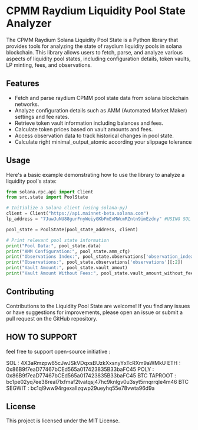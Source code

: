 # CPMM Raydium Liquidity Pool State Analyzer

The CPMM Raydium Solana Liquidity Pool State is a Python library that provides tools for analyzing the state of raydium liquidity pools in solana blockchain. This library allows users to fetch, parse, and analyze various aspects of liquidity pool states, including configuration details, token vaults, LP minting, fees, and observations.

## Features

- Fetch and parse raydium CPMM pool state data from solana blockchain networks.
- Analyze configuration details such as AMM (Automated Market Maker) settings and fee rates.
- Retrieve token vault information including balances and fees.
- Calculate token prices based on vault amounts and fees.
- Access observation data to track historical changes in pool state.
- Calculate right minimal_output_atomic according your slippage tolerance

## Usage

Here's a basic example demonstrating how to use the library to analyze a liquidity pool's state:

```python
from solana.rpc.api import Client
from src.state import PoolState

# Initialize a Solana client (using solana-py)
client = Client("https://api.mainnet-beta.solana.com")
lp_address = "7JuwJuNU88gurFnyWeiyGKbFmExMWcmRZntn9imEzdny" #USING SOL / USDC

pool_state = PoolState(pool_state_address, client)

# Print relevant pool state information
print("Pool Data:", pool_state.data)
print("AMM Configuration:", pool_state.amm_cfg)
print("Observations Index:", pool_state.observations['observation_index'])
print("Observations:", pool_state.observations['observations'][:2])
print("Vault Amount:", pool_state.vault_amout)
print("Vault Amount Without Fees:", pool_state.vault_amount_without_fees)
```

## Contributing
Contributions to the Liquidity Pool State are welcome! If you find any issues or have suggestions for improvements, please open an issue or submit a pull request on the GitHub repository.

## HOW TO SUPPORT
feel free to support open-source initiative : 

SOL : 4X3aRmzpw65cJwJSkVDqxsBUzkXxsnyYxTcRXm9aWMkU
ETH : 0x86B9f7eaD77467bCEd565a017423835B33baFC45
POLY : 0x86B9f7eaD77467bCEd565a017423835B33baFC45
BTC TAPROOT : bc1pe02yq7ee38real7lxfmaf2tvatqsj47hc9knlgv0u3syt5rnqrrqle4m46
BTC SEGWIT : bc1ql9ww94rgexallzqwp29ueyhq55e78vwta96d9a

## License
This project is licensed under the MIT License.


